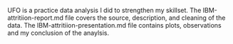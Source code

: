 UFO is a practice data analysis I did to strengthen my skillset. The IBM-attritiion-report.md file covers the source, description, and cleaning of the data. The IBM-attritiion-presentation.md file contains plots, observations and my conclusion of the anaylsis.
